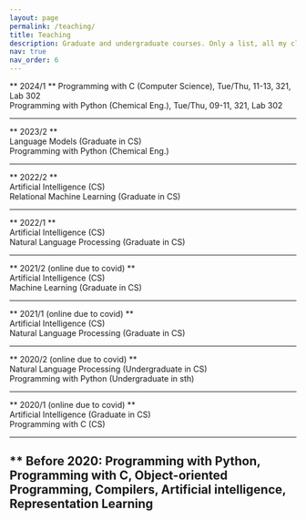 ```yaml
---
layout: page
permalink: /teaching/
title: Teaching
description: Graduate and undergraduate courses. Only a list, all my classes are private in Google Classroom. 
nav: true
nav_order: 6
---
```


** 2024/1 ** 
Programming with C (Computer Science), Tue/Thu, 11-13, 321, Lab 302  
Programming with Python (Chemical Eng.), Tue/Thu, 09-11, 321, Lab 302   

--- 
** 2023/2 **  
Language Models (Graduate in CS)  
Programming with Python (Chemical Eng.)    

---
** 2022/2 **  
Artificial Intelligence (CS)   
Relational Machine Learning (Graduate in CS)  

---
** 2022/1 **  
Artificial Intelligence (CS)  
Natural Language Processing (Graduate in CS)  

---
** 2021/2 (online due to covid) **  
Artificial Intelligence (CS)  
Machine Learning (Graduate in CS)  

---
** 2021/1 (online due to covid) **  
Artificial Intelligence (CS)  
Natural Language Processing (Graduate in CS)  

---
** 2020/2 (online due to covid) **  
Natural Language Processing (Undergraduate in CS)  
Programming with Python (Undergraduate in sth)  

---
** 2020/1 (online due to covid) **  
Artificial Intelligence (Graduate in CS)  
Programming with C (CS)  

---
** Before 2020: Programming with Python, Programming with C, Object-oriented Programming, Compilers, Artificial intelligence, Representation Learning 
---



